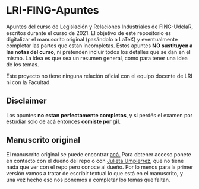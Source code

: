 # LRI-FING-Apuntes

Apuntes del curso de Legislación y Relaciones Industriales de FING-UdelaR, escritos durante el curso de 2021.
El objetivo de este repositorio es digitalizar el manuscrito original (pasándolo a LaTeX) y eventualmente completar las partes que estan incompletas.
Estos apuntes **NO sustituyen a las notas del curso**, ni pretenden incluir todos los detalles que se dan en el mismo.
La idea es que sea un resumen general, como para tener una idea de los temas.

Este proyecto no tiene ninguna relación oficial con el equipo docente de LRI ni con la Facultad.

## Disclaimer

Los apuntes **no estan perfectamente completos**, y si perdés el examen por estudiar solo de acá entonces **comiste por gil.**

## Manuscrito original

El manuscrito original se puede encontrar [acá.](https://www.youtube.com/watch?v=dQw4w9WgXcQ) Para obtener acceso ponete en contacto con el dueño del repo o con [Julieta Umpierrez](mailto:jumpierrez@fing.edu.uy), que no tiene nada que ver con el repo pero conoce al dueño.
Por lo menos para la primer versión vamos a tratar de escribir textual lo que está en el manuscrito, y una vez hecho eso nos ponemos a completar los temas que faltan.
